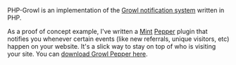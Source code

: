 PHP-Growl is an implementation of the [Growl notification system](http://growl.info) written in PHP.

As a proof of concept example, I've written a [Mint](http://haveamint.com) [Pepper](http://haveamint.com/peppermill/) plugin that notifies you whenever certain events (like new referrals, unique visitors, etc) happen on your website. It's a slick way to stay on top of who is visiting your site. You can [download Growl Pepper here](http://www.haveamint.com/peppermill/pepper/49/growl/).